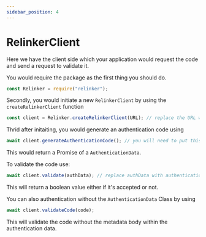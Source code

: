 ```yaml
---
sidebar_position: 4
---
```


# RelinkerClient

Here we have the client side which your application would request the code and send a request to validate it.  

You would require the package as the first thing you should do.

```js
const Relinker = require("relinker");
```

Secondly, you would initiate a new `RelinkerClient` by using the `createRelinkerClient` function

```js
const client = Relinker.createRelinkerClient(URL); // replace the URL with the server url
```

Thrid after initaiting, you would generate an authentication code using

```js
await client.generateAuthenticationCode(); // you will need to put this in an async function.
```

This would return a Promise of a `AuthenticationData`.  

To validate the code use:

```js
await client.validate(authData); // replace authData with authenticationData class generated from above
```

This will return a boolean value either if it's accepted or not.

You can also authentication without the `AuthenticationData` Class by using

```js
await client.validateCode(code);
```

This will validate the code without the metadata body within the authentication data.
